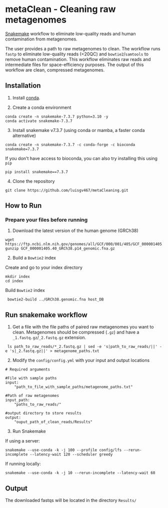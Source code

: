 # metaClean - Cleaning raw metagenomes
[Snakemake](https://snakemake.readthedocs.io/en/stable/getting_started/installation.html) workflow to eliminate low-quality reads and human contamination from metagenomes. 

The user provides a path to raw metagenomes to clean. The workflow runs `fastp` to eliminate low-quality reads (<20QC) and `bowtie2`/`samtools` to remove human contamination. This workflow eliminates raw reads and intermediate files for space-efficiency purposes. The output of this workflow are clean, compressed metagenomes. 

## Installation

1. Install [conda](https://docs.conda.io/projects/conda/en/latest/user-guide/install/index.html).
   
3. Create a conda environment
   
<pre><code>conda create -n snakemake-7.3.7 python=3.10 -y 
conda activate snakemake-7.3.7</code></pre> 

3. Install snakemake v7.3.7 (using conda or mamba, a faster conda alternative)

<pre><code>conda create -n snakemake-7.3.7 -c conda-forge -c bioconda snakemake=7.3.7</code></pre>

If you don't have access to bioconda, you can also try installing this using `pip`

<pre><code>pip install snakemake==7.3.7</code></pre>

4. Clone the repository

<pre><code>git clone https://github.com/luisgv467/metaCleaning.git</code></pre>

## How to Run

### Prepare your files before running

1. Download the latest version of the human genome (GRCh38)

<pre><code>wget https://ftp.ncbi.nlm.nih.gov/genomes/all/GCF/000/001/405/GCF_000001405.40_GRCh38.p14/GCF_000001405.40_GRCh38.p14_genomic.fna.gz
gunzip GCF_000001405.40_GRCh38.p14_genomic.fna.gz</code></pre>

2. Build a `Bowtie2` index

Create and go to your index directory

<pre><code>mkdir index 
cd index</code></pre>

Build `Bowtie2` index
<pre><code> bowtie2-build ../GRCh38.genomic.fna host_DB </code></pre>

## Run snakemake workflow

1. Get a file with the file paths of paired raw metagenomes you want to clean. Metagenomes should be compressed (`.gz`) and have a `_1.fastq.gz`/`_2.fastq.gz` extension. 

<pre><code> ls path_to_raw_reads/*_2.fastq.gz | sed -e 's|path_to_raw_reads/||' -e 's|_2.fastq.gz||' > metagenome_paths.txt </pre></code> 

2. Modify the `config/config.yml` with your input and output locations

<pre><code># Required arguments

#File with sample paths
input:
    "path_to_file_with_sample_paths/metagenome_paths.txt" 

#Path of raw metagenomes
input_path:
    "paths_to_raw_reads/" 

#output directory to store results
output:
    "ouput_path_of_clean_reads/Results" </pre></code>

3. Run Snakemake

If using a server:
<pre><code>snakemake --use-conda -k -j 100 --profile config/lfs --rerun-incomplete --latency-wait 120 --scheduler greedy </pre></code>

If running locally:
<pre><code>snakemake --use-conda -k -j 10 --rerun-incomplete --latency-wait 60 </pre></code>

## Output

The downloaded fastqs will be located in the directory `Results/`




